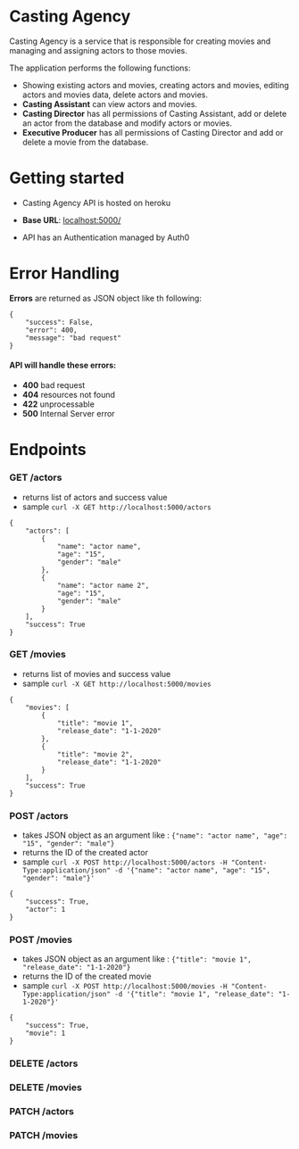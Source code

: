 # Casting Agency

Casting Agency is a service that is responsible for creating movies and managing and assigning actors to those movies.

The application performs the following functions:
- Showing existing actors and movies, creating actors and movies, editing actors and movies data, delete actors and movies.
- **Casting Assistant** can view actors and movies.
- **Casting Director** has all permissions of Casting Assistant, add or delete an actor from the database and modify actors or movies.
- **Executive Producer** has all permissions of Casting Director and add or delete a movie from the database.

# Getting started

- Casting Agency API is hosted on heroku
- **Base URL**: [localhost:5000/](http://localhost:5000/)

- API has an Authentication managed by Auth0

# Error Handling

**Errors** are returned as JSON object like th following:

```
{
    "success": False,
    "error": 400,
    "message": "bad request"
}
```
#### API will handle these errors:
- **400** bad request
- **404** resources not found
- **422** unprocessable
- **500** Internal Server error

# Endpoints

### GET /actors

- returns list of actors and success value
- sample `curl -X GET http://localhost:5000/actors`

```
{
    "actors": [
        {
            "name": "actor name",
            "age": "15",
            "gender": "male"
        }, 
        {
            "name": "actor name 2",
            "age": "15",
            "gender": "male"
        }
    ], 
    "success": True
}
```


### GET /movies
- returns list of movies and success value
- sample `curl -X GET http://localhost:5000/movies`

```
{
    "movies": [
        {
            "title": "movie 1",
            "release_date": "1-1-2020"
        }, 
        {
            "title": "movie 2",
            "release_date": "1-1-2020"
        }
    ], 
    "success": True
}
```


### POST /actors
- takes JSON object as an argument like : `{"name": "actor name", "age": "15", "gender": "male"}`
- returns the ID of the created actor
- sample `curl -X POST http://localhost:5000/actors -H "Content-Type:application/json" -d '{"name": "actor name", "age": "15", "gender": "male"}'`

```
{
    "success": True,
    "actor": 1
}
```



### POST /movies
- takes JSON object as an argument like : `{"title": "movie 1", "release_date": "1-1-2020"}`
- returns the ID of the created movie
- sample `curl -X POST http://localhost:5000/movies -H "Content-Type:application/json" -d '{"title": "movie 1", "release_date": "1-1-2020"}'`

```
{
    "success": True,
    "movie": 1
}
```


### DELETE /actors


### DELETE /movies


### PATCH /actors


### PATCH /movies
